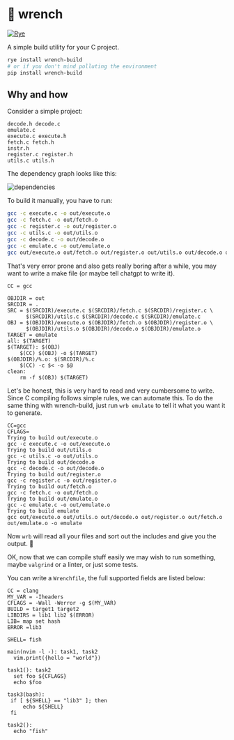 # :wrench: wrench

[![Rye](https://img.shields.io/endpoint?url=https://raw.githubusercontent.com/astral-sh/rye/main/artwork/badge.json)](https://rye.astral.sh)

A simple build utility for your C project.

```bash
rye install wrench-build
# or if you don't mind polluting the environment
pip install wrench-build
```

## Why and how

Consider a simple project:

```
decode.h decode.c
emulate.c
execute.c execute.h
fetch.c fetch.h
instr.h
register.c register.h
utils.c utils.h
```

The dependency graph looks like this:

![dependencies](https://github.com/xiaoshihou514/wrench/assets/108414369/7f282e97-adb7-4940-ba95-18df1fafc4a8)

To build it manually, you have to run:

```bash
gcc -c execute.c -o out/execute.o
gcc -c fetch.c -o out/fetch.o
gcc -c register.c -o out/register.o
gcc -c utils.c -o out/utils.o
gcc -c decode.c -o out/decode.o
gcc -c emulate.c -o out/emulate.o
gcc out/execute.o out/fetch.o out/register.o out/utils.o out/decode.o out/emulate.o -o emulate
```

That's very error prone and also gets really boring after a while, you may want to write a make file (or maybe tell chatgpt to write it).

```make
CC = gcc

OBJDIR = out
SRCDIR = .
SRC = $(SRCDIR)/execute.c $(SRCDIR)/fetch.c $(SRCDIR)/register.c \
      $(SRCDIR)/utils.c $(SRCDIR)/decode.c $(SRCDIR)/emulate.c
OBJ = $(OBJDIR)/execute.o $(OBJDIR)/fetch.o $(OBJDIR)/register.o \
      $(OBJDIR)/utils.o $(OBJDIR)/decode.o $(OBJDIR)/emulate.o
TARGET = emulate
all: $(TARGET)
$(TARGET): $(OBJ)
	$(CC) $(OBJ) -o $(TARGET)
$(OBJDIR)/%.o: $(SRCDIR)/%.c
	$(CC) -c $< -o $@
clean:
	rm -f $(OBJ) $(TARGET)
```

Let's be honest, this is very hard to read and very cumbersome to write. Since C compiling follows simple rules, we can automate this. To do the same thing with wrench-build, just run `wrb emulate` to tell it what you want it to generate.

```
CC=gcc
CFLAGS=
Trying to build out/execute.o
gcc -c execute.c -o out/execute.o
Trying to build out/utils.o
gcc -c utils.c -o out/utils.o
Trying to build out/decode.o
gcc -c decode.c -o out/decode.o
Trying to build out/register.o
gcc -c register.c -o out/register.o
Trying to build out/fetch.o
gcc -c fetch.c -o out/fetch.o
Trying to build out/emulate.o
gcc -c emulate.c -o out/emulate.o
Trying to build emulate
gcc out/execute.o out/utils.o out/decode.o out/register.o out/fetch.o out/emulate.o -o emulate
```

Now `wrb` will read all your files and sort out the includes and give you the output. :tada:

OK, now that we can compile stuff easily we may wish to run something, maybe `valgrind` or a linter, or just some tests.

You can write a `Wrenchfile`, the full supported fields are listed below:

```
CC = clang
MY_VAR = -Iheaders
CFLAGS = -Wall -Werror -g $(MY_VAR)
BUILD = target1 target2
LIBDIRS = lib1 lib2 $(ERROR)
LIB= map set hash
ERROR =lib3

SHELL= fish

main(nvim -l -): task1, task2
  vim.print({hello = "world"})

task1(): task2
  set foo ${CFLAGS}
  echo $foo

task3(bash):
 if [ ${SHELL} == "lib3" ]; then
     echo ${SHELL}
 fi

task2():
  echo "fish"
```
